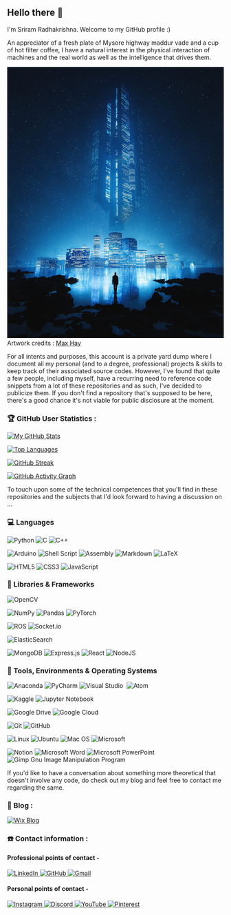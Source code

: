 ## Hello there 👋

I'm Sriram Radhakrishna. Welcome to my GitHub profile :)

An appreciator of a fresh plate of Mysore highway maddur vade and a cup of hot filter coffee, I have a natural interest in the physical interaction of machines and the real world as well as the intelligence that drives them.


[![Sriram's GitHub Banner](./banner.jpg)](https://www.artstation.com/artwork/oAoL9z)
Artwork credits : [Max Hay](https://www.artstation.com/max_v_hay)

For all intents and purposes, this account is a private yard dump where I document all my personal (and to a degree, professional) projects & skills to keep track of their associated source codes. However, I've found that quite a few people, including myself, have a recurring need to reference code snippets from a lot of these repositories and as such, I've decided to publicize them. If you don't find a repository that's supposed to be here, there's a good chance it's not viable for public disclosure at the moment.

### 🏆 GitHub User Statistics :

[![My GitHub Stats](https://github-readme-stats.vercel.app/api/?username=SR42-dev&count_private=true&theme=react&showicons=true)]()

[![Top Languages](https://github-readme-stats.vercel.app/api/top-langs/?username=SR42-dev&layout=compact&show_icons=true&theme=react)](https://github.com/DenverCoder1/github-readme-streak-stats)

[![GitHub Streak](https://github-readme-streak-stats.herokuapp.com/?user=SR42-dev&theme=react)](https://git.io/streak-stats)

[![GitHub Activity Graph](https://activity-graph.herokuapp.com/graph?username=SR42-dev&theme=react-dark)](https://github.com/ashutosh00710/github-readme-activity-graph)

To touch upon some of the technical competences that you'll find in these repositories and the subjects that I'd look forward to having a discussion on ...

### 💻 Languages
![Python](https://img.shields.io/badge/python-3670A0?style=for-the-badge&logo=python&logoColor=ffdd54)
![C](https://img.shields.io/badge/c-%2300599C.svg?style=for-the-badge&logo=c&logoColor=white)
![C++](https://img.shields.io/badge/c++-%2300599C.svg?style=for-the-badge&logo=c%2B%2B&logoColor=white)

![Arduino](https://img.shields.io/badge/-Arduino-00979D?style=for-the-badge&logo=Arduino&logoColor=white)
![Shell Script](https://img.shields.io/badge/shell_script-%23121011.svg?style=for-the-badge&logo=gnu-bash&logoColor=white)
![Assembly](https://img.shields.io/badge/_-ASM-6E4C13.svg?style=for-the-badge)
![Markdown](https://img.shields.io/badge/markdown-%23000000.svg?style=for-the-badge&logo=markdown&logoColor=white)
![LaTeX](https://img.shields.io/badge/latex-%23008080.svg?style=for-the-badge&logo=latex&logoColor=white)

![HTML5](https://img.shields.io/badge/html5-%23E34F26.svg?style=for-the-badge&logo=html5&logoColor=white)
![CSS3](https://img.shields.io/badge/css3-%231572B6.svg?style=for-the-badge&logo=css3&logoColor=white)
![JavaScript](https://img.shields.io/badge/javascript-%23323330.svg?style=for-the-badge&logo=javascript&logoColor=%23F7DF1E)


### 🧰 Libraries & Frameworks
![OpenCV](https://img.shields.io/badge/opencv-%23white.svg?style=for-the-badge&logo=opencv&logoColor=white)

![NumPy](https://img.shields.io/badge/numpy-%23013243.svg?style=for-the-badge&logo=numpy&logoColor=white)
![Pandas](https://img.shields.io/badge/pandas-%23150458.svg?style=for-the-badge&logo=pandas&logoColor=white)
![PyTorch](https://img.shields.io/badge/PyTorch-%23EE4C2C.svg?style=for-the-badge&logo=PyTorch&logoColor=white)

![ROS](https://img.shields.io/badge/ros-%230A0FF9.svg?style=for-the-badge&logo=ros&logoColor=white)
![Socket.io](https://img.shields.io/badge/Socket.io-black?style=for-the-badge&logo=socket.io&badgeColor=010101)

![ElasticSearch](https://img.shields.io/badge/Elastic_Search-005571?style=for-the-badge&logo=elasticsearch&logoColor=white)

![MongoDB](https://img.shields.io/badge/MongoDB-%234ea94b.svg?style=for-the-badge&logo=mongodb&logoColor=white)
![Express.js](https://img.shields.io/badge/express.js-%23404d59.svg?style=for-the-badge&logo=express&logoColor=%2361DAFB)
![React](https://img.shields.io/badge/react-%2320232a.svg?style=for-the-badge&logo=react&logoColor=%2361DAFB)
![NodeJS](https://img.shields.io/badge/node.js-6DA55F?style=for-the-badge&logo=node.js&logoColor=white)

### 🔧 Tools, Environments & Operating Systems
![Anaconda](https://img.shields.io/badge/Anaconda-%2344A833.svg?style=for-the-badge&logo=anaconda&logoColor=white)
![PyCharm](https://img.shields.io/badge/pycharm-143?style=for-the-badge&logo=pycharm&logoColor=black&color=black&labelColor=green)
![Visual Studio](https://img.shields.io/badge/Visual%20Studio-5C2D91.svg?style=for-the-badge&logo=visual-studio&logoColor=white)
<a href=""><img alt="" src="https://img.shields.io/badge/Arduino_IDE-00979D?style=for-the-badge&logo=arduino&logoColor=white" /></a>
![Atom](https://img.shields.io/badge/Atom-%2366595C.svg?style=for-the-badge&logo=atom&logoColor=white)

![Kaggle](https://img.shields.io/badge/Kaggle-035a7d?style=for-the-badge&logo=kaggle&logoColor=white)
![Jupyter Notebook](https://img.shields.io/badge/jupyter-%23FA0F00.svg?style=for-the-badge&logo=jupyter&logoColor=white)

![Google Drive](https://img.shields.io/badge/Google%20Drive-4285F4?style=for-the-badge&logo=googledrive&logoColor=white)
![Google Cloud](https://img.shields.io/badge/GoogleCloud-%234285F4.svg?style=for-the-badge&logo=google-cloud&logoColor=white)

![Git](https://img.shields.io/badge/git-%23F05033.svg?style=for-the-badge&logo=git&logoColor=white)
![GitHub](https://img.shields.io/badge/github-%23121011.svg?style=for-the-badge&logo=github&logoColor=white)

![Linux](https://img.shields.io/badge/Linux-FCC624?style=for-the-badge&logo=linux&logoColor=black)
![Ubuntu](https://img.shields.io/badge/Ubuntu-E95420?style=for-the-badge&logo=ubuntu&logoColor=white)
![Mac OS](https://img.shields.io/badge/mac%20os-000000?style=for-the-badge&logo=macos&logoColor=F0F0F0)
![Microsoft](https://img.shields.io/badge/Microsoft-0078D4?style=for-the-badge&logo=microsoft&logoColor=white)

![Notion](https://img.shields.io/badge/Notion-%23000000.svg?style=for-the-badge&logo=notion&logoColor=white)
![Microsoft Word](https://img.shields.io/badge/Microsoft_Word-2B579A?style=for-the-badge&logo=microsoft-word&logoColor=white)
![Microsoft PowerPoint](https://img.shields.io/badge/Microsoft_PowerPoint-B7472A?style=for-the-badge&logo=microsoft-powerpoint&logoColor=white)
![Gimp Gnu Image Manipulation Program](https://img.shields.io/badge/Gimp-657D8B?style=for-the-badge&logo=gimp&logoColor=FFFFFF)

If you'd like to have a conversation about something more theoretical that doesn't involve any code, do check out my blog and feel free to contact me regarding the same.

### 📝 Blog :
<a href="https://sriramradhakrishna42.wixsite.com/sr42">
  <img alt="Wix Blog" src="https://img.shields.io/badge/wix-000?style=for-the-badge&logo=wix&logoColor=white"/>
</a>

### ☎️ Contact information :
#### Professional points of contact -
<a href="https://www.linkedin.com/in/sriram-radhakrishna/">
  <img alt="LinkedIn" src="https://img.shields.io/badge/linkedin-%230077B5.svg?style=for-the-badge&logo=linkedin&logoColor=white?"/>
</a>
<a href="https://github.com/SR42-dev">
  <img alt="GitHub" src="https://img.shields.io/badge/github-%23121011.svg?style=for-the-badge&logo=github&logoColor=white"/>
</a>
<a href="sriram.radhakrishna42@gmail.com">
  <img alt="Gmail" src="https://img.shields.io/badge/Gmail-D14836?style=for-the-badge&logo=gmail&logoColor=white"/>
</a></br>

#### Personal points of contact -
<a href="https://www.instagram.com/sriram_radhakrishna42/">
  <img alt="Instagram" src="https://img.shields.io/badge/Instagram-E4405F?style=for-the-badge&logo=instagram&logoColor=white"/>
</a>
<a href="https://discordapp.com/users/531829555325829143">
  <img alt="Discord" src="https://img.shields.io/badge/Discord-%237289DA.svg?style=for-the-badge&logo=discord&logoColor=white"/>
</a>
<a href="https://www.youtube.com/channel/UC-0S61jIRwGjAQswqviHqrg">
  <img alt="YouTube" src="https://img.shields.io/badge/YouTube-%23FF0000.svg?style=for-the-badge&logo=YouTube&logoColor=white"/>
</a>
<a href="https://in.pinterest.com/sriram_radhakrishna42/">
  <img alt="Pinterest" src="https://img.shields.io/badge/Pinterest-%23E60023.svg?style=for-the-badge&logo=Pinterest&logoColor=white"/>
</a>
